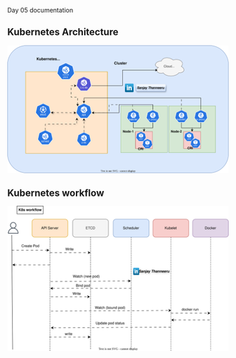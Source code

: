 Day 05 documentation

## Kubernetes Architecture

![image](https://github.com/Sanjaythanneeru/CKA/blob/main/Day-05/K8s_architecture.svg)


## Kubernetes workflow

![image](https://github.com/Sanjaythanneeru/CKA/blob/main/Day-05/k8s_workflow.svg)
